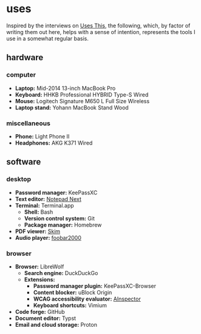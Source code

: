 # uses

Inspired by the interviews on [Uses This](https://usesthis.com), the following, which, by factor of writing them out here, helps with a sense of intention, represents the tools I use in a somewhat regular basis.

## hardware

### computer
- **Laptop:** Mid-2014 13-inch MacBook Pro
- **Keyboard:** HHKB Professional HYBRID Type-S Wired
- **Mouse:** Logitech Signature M650 L Full Size Wireless
- **Laptop stand:** Yohann MacBook Stand Wood

### miscellaneous
- **Phone:** Light Phone II
- **Headphones:** AKG K371 Wired

## software

### desktop
- **Password manager:** KeePassXC
- **Text editor:** [Notepad Next](https://github.com/dail8859/NotepadNext)
- **Terminal:** Terminal.app
  - **Shell:** Bash
  - **Version control system:** Git
  - **Package manager:** Homebrew
- **PDF viewer:** [Skim](https://skim-app.sourceforge.io/)
- **Audio player:** [foobar2000](https://www.foobar2000.org/)

### browser
- **Browser:** LibreWolf
  - **Search engine:** DuckDuckGo
  - **Extensions:**
    - **Password manager plugin:** KeePassXC-Browser
    - **Content blocker:** uBlock Origin
    - **WCAG accessibility evaluator:** [AInspector](https://addons.mozilla.org/en-GB/firefox/addon/ainspector-wcag/)
    - **Keyboard shortcuts:** Vimium
- **Code forge:** GitHub
- **Document editor:** Typst
- **Email and cloud storage:** Proton
